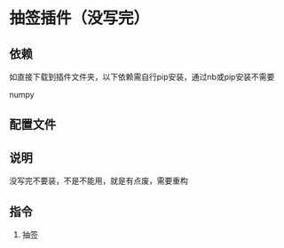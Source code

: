 # 抽签插件（没写完）
## 依赖
如直接下载到插件文件夹，以下依赖需自行pip安装，通过nb或pip安装不需要

numpy
## 配置文件
   
## 说明

没写完不要装，不是不能用，就是有点废，需要重构

## 指令
1. 抽签